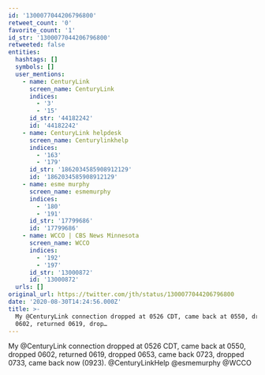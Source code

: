 ```yaml
---
id: '1300077044206796800'
retweet_count: '0'
favorite_count: '1'
id_str: '1300077044206796800'
retweeted: false
entities:
  hashtags: []
  symbols: []
  user_mentions:
    - name: CenturyLink
      screen_name: CenturyLink
      indices:
        - '3'
        - '15'
      id_str: '44182242'
      id: '44182242'
    - name: CenturyLink helpdesk
      screen_name: Centurylinkhelp
      indices:
        - '163'
        - '179'
      id_str: '1862034585908912129'
      id: '1862034585908912129'
    - name: esme murphy
      screen_name: esmemurphy
      indices:
        - '180'
        - '191'
      id_str: '17799686'
      id: '17799686'
    - name: WCCO | CBS News Minnesota
      screen_name: WCCO
      indices:
        - '192'
        - '197'
      id_str: '13000872'
      id: '13000872'
  urls: []
original_url: https://twitter.com/jth/status/1300077044206796800
date: '2020-08-30T14:24:56.000Z'
title: >-
  My @CenturyLink connection dropped at 0526 CDT, came back at 0550, dropped
  0602, returned 0619, drop…
---
```


My @CenturyLink connection dropped at 0526 CDT, came back at 0550, dropped 0602, returned 0619, dropped 0653, came back 0723,  dropped 0733, came back now (0923). @CenturyLinkHelp @esmemurphy @WCCO